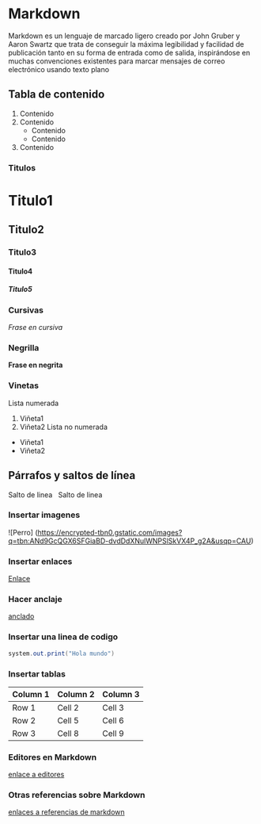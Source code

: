 
# Markdown

Markdown es un lenguaje de marcado ligero creado por John Gruber y Aaron Swartz que trata de conseguir la máxima legibilidad y facilidad de publicación tanto en su forma de entrada como de salida, inspirándose en muchas convenciones existentes para marcar mensajes de correo electrónico usando texto plano

## Tabla de contenido

1. Contenido
2. Contenido
    * Contenido
    * Contenido
3. Contenido

### Titulos 

# Titulo1
## Titulo2
### Titulo3
#### Titulo4
##### Titulo5

### Cursivas

*Frase en cursiva* 

### Negrilla

**Frase en negrita**

### Vinetas

Lista numerada
1. Viñeta1
2. Viñeta2
Lista no numerada
* Viñeta1
* Viñeta2

## Párrafos y saltos de línea

Salto de linea
&nbsp;
Salto de linea

### Insertar imagenes

![Perro] (https://encrypted-tbn0.gstatic.com/images?q=tbn:ANd9GcQGX6SFGiaBD-dvdDdXNulWNPSlSkVX4P_g2A&usqp=CAU)

### Insertar enlaces

[Enlace](https://wwww.iessanclemente.net/ "enlace")

### Hacer anclaje

[anclado](#Marckdown)

### Insertar una linea de codigo

```java
system.out.print("Hola mundo")
``` 

### Insertar tablas

| Column 1 | Column 2 | Column 3 |
|----------|----------|----------|
| Row 1    | Cell 2   | Cell 3   |
| Row 2    | Cell 5   | Cell 6   |
| Row 3    | Cell 8   | Cell 9   |


### Editores en Markdown 

[enlace a editores](https://emowe.com/los-mejores-editores-markdown/ "editores")

### Otras referencias sobre Markdown

[enlaces a referencias de markdown](https://docs.github.com/en/get-started/writing-on-github/getting-started-with-writing-and-formatting-on-github/basic-writing-and-formatting-syntax "referencias")
